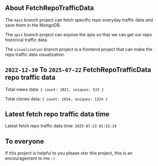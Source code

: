 ## About FetchRepoTrafficData

The `main` branch project can fetch specific repo everyday traffic data and save them in the MongoDB.

The `apis` branch project can expose the apis so that we can get our repo historical traffic data.

The `visualization` branch project is a frontend project that can make the repo traffic data visualization.

## `2022-12-30` To `2025-07-22` FetchRepoTrafficData repo traffic data

Total views data: `{ count: 2021, uniques: 515 }`

Total clones data: `{ count: 1654, uniques: 1324 }`

## Latest fetch repo traffic data time

Latest fetch repo traffic data time: `2025-07-23 01:52:19`

## To everyone

If this project is helpful to you please star this project, this is an encouragement to me `:)`



